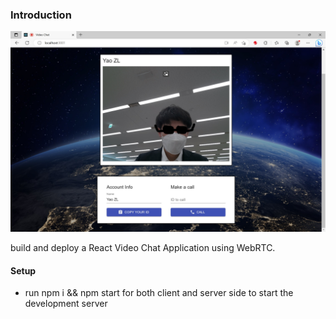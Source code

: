### Introduction

![sample](/client/public/Inkedme.png)

build and deploy a React Video Chat Application using WebRTC.

#### Setup
 - run npm i && npm start for both client and server side to start the development server